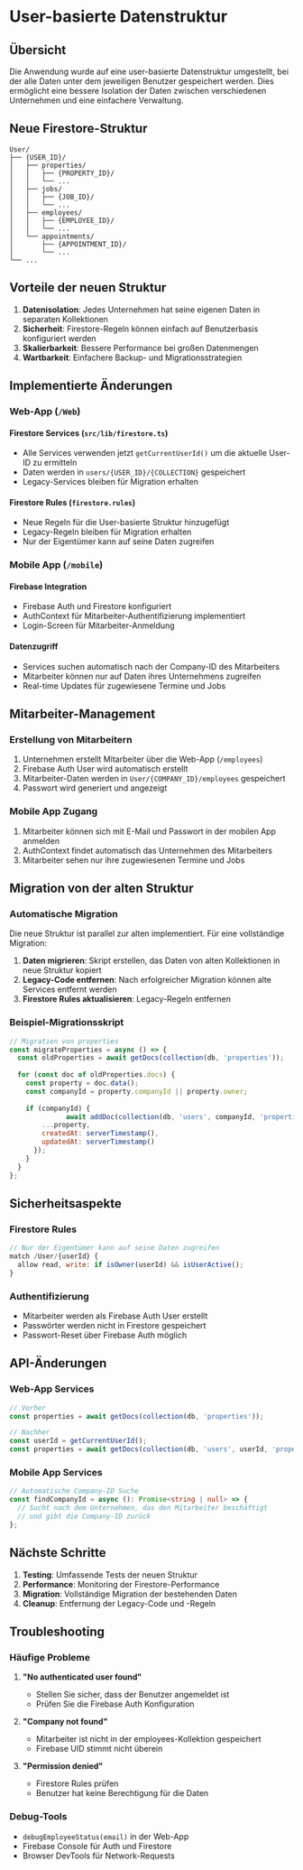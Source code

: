 # User-basierte Datenstruktur

## Übersicht

Die Anwendung wurde auf eine user-basierte Datenstruktur umgestellt, bei der alle Daten unter dem jeweiligen Benutzer gespeichert werden. Dies ermöglicht eine bessere Isolation der Daten zwischen verschiedenen Unternehmen und eine einfachere Verwaltung.

## Neue Firestore-Struktur

```
User/
├── {USER_ID}/
│   ├── properties/
│   │   ├── {PROPERTY_ID}/
│   │   └── ...
│   ├── jobs/
│   │   ├── {JOB_ID}/
│   │   └── ...
│   ├── employees/
│   │   ├── {EMPLOYEE_ID}/
│   │   └── ...
│   └── appointments/
│       ├── {APPOINTMENT_ID}/
│       └── ...
└── ...
```

## Vorteile der neuen Struktur

1. **Datenisolation**: Jedes Unternehmen hat seine eigenen Daten in separaten Kollektionen
2. **Sicherheit**: Firestore-Regeln können einfach auf Benutzerbasis konfiguriert werden
3. **Skalierbarkeit**: Bessere Performance bei großen Datenmengen
4. **Wartbarkeit**: Einfachere Backup- und Migrationsstrategien

## Implementierte Änderungen

### Web-App (`/Web`)

#### Firestore Services (`src/lib/firestore.ts`)
- Alle Services verwenden jetzt `getCurrentUserId()` um die aktuelle User-ID zu ermitteln
- Daten werden in `users/{USER_ID}/{COLLECTION}` gespeichert
- Legacy-Services bleiben für Migration erhalten

#### Firestore Rules (`firestore.rules`)
- Neue Regeln für die User-basierte Struktur hinzugefügt
- Legacy-Regeln bleiben für Migration erhalten
- Nur der Eigentümer kann auf seine Daten zugreifen

### Mobile App (`/mobile`)

#### Firebase Integration
- Firebase Auth und Firestore konfiguriert
- AuthContext für Mitarbeiter-Authentifizierung implementiert
- Login-Screen für Mitarbeiter-Anmeldung

#### Datenzugriff
- Services suchen automatisch nach der Company-ID des Mitarbeiters
- Mitarbeiter können nur auf Daten ihres Unternehmens zugreifen
- Real-time Updates für zugewiesene Termine und Jobs

## Mitarbeiter-Management

### Erstellung von Mitarbeitern
1. Unternehmen erstellt Mitarbeiter über die Web-App (`/employees`)
2. Firebase Auth User wird automatisch erstellt
3. Mitarbeiter-Daten werden in `User/{COMPANY_ID}/employees` gespeichert
4. Passwort wird generiert und angezeigt

### Mobile App Zugang
1. Mitarbeiter können sich mit E-Mail und Passwort in der mobilen App anmelden
2. AuthContext findet automatisch das Unternehmen des Mitarbeiters
3. Mitarbeiter sehen nur ihre zugewiesenen Termine und Jobs

## Migration von der alten Struktur

### Automatische Migration
Die neue Struktur ist parallel zur alten implementiert. Für eine vollständige Migration:

1. **Daten migrieren**: Skript erstellen, das Daten von alten Kollektionen in neue Struktur kopiert
2. **Legacy-Code entfernen**: Nach erfolgreicher Migration können alte Services entfernt werden
3. **Firestore Rules aktualisieren**: Legacy-Regeln entfernen

### Beispiel-Migrationsskript

```javascript
// Migration von properties
const migrateProperties = async () => {
  const oldProperties = await getDocs(collection(db, 'properties'));
  
  for (const doc of oldProperties.docs) {
    const property = doc.data();
    const companyId = property.companyId || property.owner;
    
    if (companyId) {
              await addDoc(collection(db, 'users', companyId, 'properties'), {
        ...property,
        createdAt: serverTimestamp(),
        updatedAt: serverTimestamp()
      });
    }
  }
};
```

## Sicherheitsaspekte

### Firestore Rules
```javascript
// Nur der Eigentümer kann auf seine Daten zugreifen
match /User/{userId} {
  allow read, write: if isOwner(userId) && isUserActive();
}
```

### Authentifizierung
- Mitarbeiter werden als Firebase Auth User erstellt
- Passwörter werden nicht in Firestore gespeichert
- Passwort-Reset über Firebase Auth möglich

## API-Änderungen

### Web-App Services
```typescript
// Vorher
const properties = await getDocs(collection(db, 'properties'));

// Nachher
const userId = getCurrentUserId();
const properties = await getDocs(collection(db, 'users', userId, 'properties'));
```

### Mobile App Services
```typescript
// Automatische Company-ID Suche
const findCompanyId = async (): Promise<string | null> => {
  // Sucht nach dem Unternehmen, das den Mitarbeiter beschäftigt
  // und gibt die Company-ID zurück
};
```

## Nächste Schritte

1. **Testing**: Umfassende Tests der neuen Struktur
2. **Performance**: Monitoring der Firestore-Performance
3. **Migration**: Vollständige Migration der bestehenden Daten
4. **Cleanup**: Entfernung der Legacy-Code und -Regeln

## Troubleshooting

### Häufige Probleme

1. **"No authenticated user found"**
   - Stellen Sie sicher, dass der Benutzer angemeldet ist
   - Prüfen Sie die Firebase Auth Konfiguration

2. **"Company not found"**
   - Mitarbeiter ist nicht in der employees-Kollektion gespeichert
   - Firebase UID stimmt nicht überein

3. **"Permission denied"**
   - Firestore Rules prüfen
   - Benutzer hat keine Berechtigung für die Daten

### Debug-Tools

- `debugEmployeeStatus(email)` in der Web-App
- Firebase Console für Auth und Firestore
- Browser DevTools für Network-Requests 